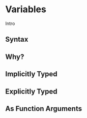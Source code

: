 # Variables

Intro

## Syntax

## Why?

## Implicitly Typed

## Explicitly Typed

## As Function Arguments


